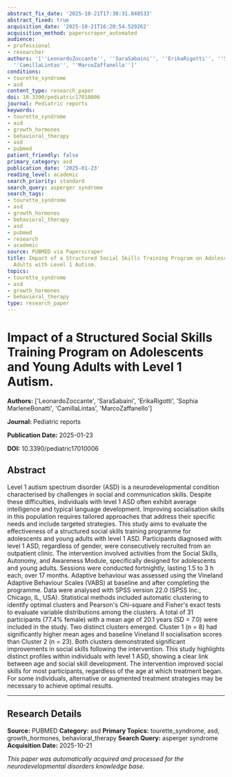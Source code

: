 ```yaml
---
abstract_fix_date: '2025-10-21T17:30:31.848533'
abstract_fixed: true
acquisition_date: '2025-10-21T16:20:54.529262'
acquisition_method: paperscraper_automated
audience:
- professional
- researcher
authors: '[''LeonardoZoccante'', ''SaraSabaini'', ''ErikaRigotti'', ''Sophia MarleneBonatti'',
  ''CamillaLintas'', ''MarcoZaffanello'']'
conditions:
- tourette_syndrome
- asd
content_type: research_paper
doi: 10.3390/pediatric17010006
journal: Pediatric reports
keywords:
- tourette_syndrome
- asd
- growth_hormones
- behavioral_therapy
- asd
- pubmed
patient_friendly: false
primary_category: asd
publication_date: '2025-01-23'
reading_level: academic
search_priority: standard
search_query: asperger syndrome
search_tags:
- tourette_syndrome
- asd
- growth_hormones
- behavioral_therapy
- asd
- pubmed
- research
- academic
source: PUBMED via Paperscraper
title: Impact of a Structured Social Skills Training Program on Adolescents and Young
  Adults with Level 1 Autism.
topics:
- tourette_syndrome
- asd
- growth_hormones
- behavioral_therapy
type: research_paper
---
```


# Impact of a Structured Social Skills Training Program on Adolescents and Young Adults with Level 1 Autism.

**Authors:** ['LeonardoZoccante', 'SaraSabaini', 'ErikaRigotti', 'Sophia MarleneBonatti', 'CamillaLintas', 'MarcoZaffanello']

**Journal:** Pediatric reports

**Publication Date:** 2025-01-23

**DOI:** 10.3390/pediatric17010006

## Abstract

Level 1 autism spectrum disorder (ASD) is a neurodevelopmental condition characterised by challenges in social and communication skills. Despite these difficulties, individuals with level 1 ASD often exhibit average intelligence and typical language development. Improving socialisation skills in this population requires tailored approaches that address their specific needs and include targeted strategies. This study aims to evaluate the effectiveness of a structured social skills training programme for adolescents and young adults with level 1 ASD. Participants diagnosed with level 1 ASD, regardless of gender, were consecutively recruited from an outpatient clinic. The intervention involved activities from the Social Skills, Autonomy, and Awareness Module, specifically designed for adolescents and young adults. Sessions were conducted fortnightly, lasting 1.5 to 3 h each, over 17 months. Adaptive behaviour was assessed using the Vineland Adaptive Behaviour Scales (VABS) at baseline and after completing the programme. Data were analysed with SPSS version 22.0 (SPSS Inc., Chicago, IL, USA). Statistical methods included automatic clustering to identify optimal clusters and Pearson's Chi-square and Fisher's exact tests to evaluate variable distributions among the clusters. A total of 31 participants (77.4% female) with a mean age of 20.1 years (SD = 7.0) were included in the study. Two distinct clusters emerged. Cluster 1 (n = 8) had significantly higher mean ages and baseline Vineland II socialisation scores than Cluster 2 (n = 23). Both clusters demonstrated significant improvements in social skills following the intervention. This study highlights distinct profiles within individuals with level 1 ASD, showing a clear link between age and social skill development. The intervention improved social skills for most participants, regardless of the age at which treatment began. For some individuals, alternative or augmented treatment strategies may be necessary to achieve optimal results.

---

## Research Details

**Source:** PUBMED
**Category:** asd
**Primary Topics:** tourette_syndrome, asd, growth_hormones, behavioral_therapy
**Search Query:** asperger syndrome
**Acquisition Date:** 2025-10-21

*This paper was automatically acquired and processed for the neurodevelopmental disorders knowledge base.*
